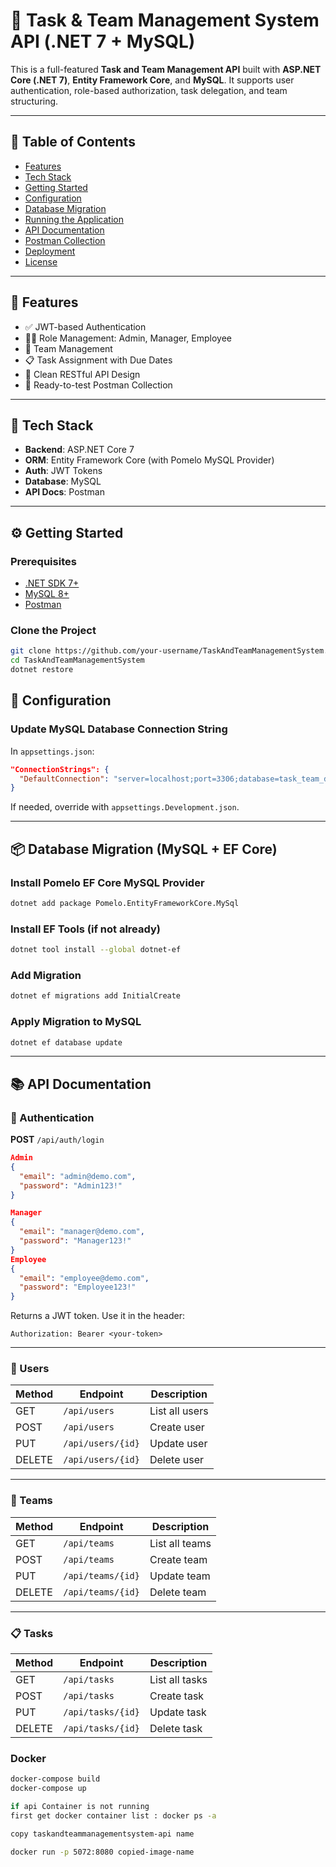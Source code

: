 ﻿# 🧩 Task & Team Management System API (.NET 7 + MySQL)

This is a full-featured **Task and Team Management API** built with **ASP.NET Core (.NET 7)**, **Entity Framework Core**, and **MySQL**. It supports user authentication, role-based authorization, task delegation, and team structuring.

---

## 📑 Table of Contents

- [Features](#-features)
- [Tech Stack](#-tech-stack)
- [Getting Started](#-getting-started)
- [Configuration](#-configuration)
- [Database Migration](#-database-migration)
- [Running the Application](#-running-the-application)
- [API Documentation](#-api-documentation)
- [Postman Collection](#-postman-collection)
- [Deployment](#-deployment)
- [License](#-license)

---

## 🌟 Features

- ✅ JWT-based Authentication
- 🧑‍💼 Role Management: Admin, Manager, Employee
- 👥 Team Management
- 📋 Task Assignment with Due Dates
- 📄 Clean RESTful API Design
- 🧪 Ready-to-test Postman Collection

---

## 🧰 Tech Stack

- **Backend**: ASP.NET Core 7
- **ORM**: Entity Framework Core (with Pomelo MySQL Provider)
- **Auth**: JWT Tokens
- **Database**: MySQL
- **API Docs**: Postman

---

## ⚙️ Getting Started

### Prerequisites

- [.NET SDK 7+](https://dotnet.microsoft.com/en-us/download)
- [MySQL 8+](https://dev.mysql.com/downloads/mysql/)
- [Postman](https://www.postman.com/downloads/)

### Clone the Project

```bash
git clone https://github.com/your-username/TaskAndTeamManagementSystem.git
cd TaskAndTeamManagementSystem
dotnet restore
```


## 🔧 Configuration

### Update MySQL Database Connection String

In `appsettings.json`:

```json
"ConnectionStrings": {
  "DefaultConnection": "server=localhost;port=3306;database=task_team_db;user=root;password=yourpassword;"
}
```

If needed, override with `appsettings.Development.json`.

---

## 📦 Database Migration (MySQL + EF Core)

### Install Pomelo EF Core MySQL Provider

```bash
dotnet add package Pomelo.EntityFrameworkCore.MySql
```

### Install EF Tools (if not already)

```bash
dotnet tool install --global dotnet-ef
```

### Add Migration

```bash
dotnet ef migrations add InitialCreate
```

### Apply Migration to MySQL

```bash
dotnet ef database update
```

---

## 📚 API Documentation

### 🔐 Authentication

**POST** `/api/auth/login`

```json
Admin
{
  "email": "admin@demo.com",
  "password": "Admin123!"
}

Manager
{
  "email": "manager@demo.com",
  "password": "Manager123!"
}
Employee
{
  "email": "employee@demo.com",
  "password": "Employee123!"
}
```

Returns a JWT token. Use it in the header:

```
Authorization: Bearer <your-token>
```

---

### 👤 Users

| Method | Endpoint              | Description     |
|--------|-----------------------|-----------------|
| GET    | `/api/users`          | List all users  |
| POST   | `/api/users`          | Create user     |
| PUT    | `/api/users/{id}`     | Update user     |
| DELETE | `/api/users/{id}`     | Delete user     |

---

### 👥 Teams

| Method | Endpoint              | Description     |
|--------|-----------------------|-----------------|
| GET    | `/api/teams`          | List all teams  |
| POST   | `/api/teams`          | Create team     |
| PUT    | `/api/teams/{id}`     | Update team     |
| DELETE | `/api/teams/{id}`     | Delete team     |

---

### 📋 Tasks

| Method | Endpoint              | Description     |
|--------|-----------------------|-----------------|
| GET    | `/api/tasks`          | List all tasks  |
| POST   | `/api/tasks`          | Create task     |
| PUT    | `/api/tasks/{id}`     | Update task     |
| DELETE | `/api/tasks/{id}`     | Delete task     |


### Docker

```bash
docker-compose build
docker-compose up

if api Container is not running 
first get docker container list : docker ps -a

copy taskandteammanagementsystem-api name

docker run -p 5072:8080 copied-image-name

```